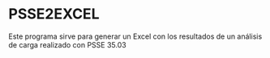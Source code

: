 # PSSE2EXCEL
Este programa sirve para generar un Excel con los resultados de un análisis de carga realizado con PSSE 35.03
